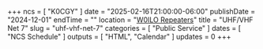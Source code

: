 +++
ncs = [ "K0CGY" ]
date = "2025-02-16T21:00:00-06:00"
publishDate = "2024-12-01"
endTime = ""
location = "[W0ILO Repeaters](/radios/)"
title = "UHF/VHF Net 7"
slug = "uhf-vhf-net-7"
categories = [ "Public Service" ]
dates = [ "NCS Schedule" ]
outputs = [ "HTML", "Calendar" ]
updates = 0
+++
